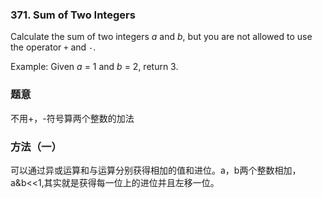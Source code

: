 ### 371\. Sum of Two Integers

Calculate the sum of two integers *a* and *b*, but you are not allowed to use the operator `+` and `-`.

Example:
Given *a* = 1 and *b* = 2, return 3.

### 题意
不用+，-符号算两个整数的加法

### 方法（一）
可以通过异或运算和与运算分别获得相加的值和进位。a，b两个整数相加，a&b<<1,其实就是获得每一位上的进位并且左移一位。
